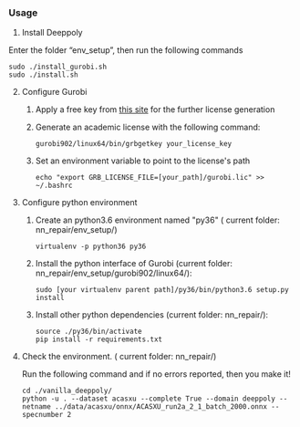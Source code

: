 ### Usage 

1.  Install Deeppoly

   Enter the folder “env_setup”, then run the following commands

   ```
   sudo ./install_gurobi.sh
   sudo ./install.sh
   ```

2. Configure  Gurobi

   1. Apply a free key from [this site](https://www.gurobi.com/downloads/end-user-license-agreement-academic/) for the further license generation

   2. Generate an academic license with the following command:

      ```
      gurobi902/linux64/bin/grbgetkey your_license_key
      ```

   3. Set an environment variable to point to the license's path

      ```
      echo "export GRB_LICENSE_FILE=[your_path]/gurobi.lic" >> ~/.bashrc
      ```

3. Configure python environment

   1. Create an python3.6 environment named "py36" ( current folder: nn_repair/env_setup/)

      ```
      virtualenv -p python36 py36
      ```

   2. Install the python interface of Gurobi (current folder: nn_repair/env_setup/gurobi902/linux64/):

      ```
      sudo [your virtualenv parent path]/py36/bin/python3.6 setup.py install
      ```

   3. Install other python dependencies (current folder: nn_repair/):

      ```
      source ./py36/bin/activate
      pip install -r requirements.txt
      ```

4. Check the environment. ( current folder: nn_repair/)

   Run the following command and if no errors reported, then you make it!

   ```
   cd ./vanilla_deeppoly/
   python -u . --dataset acasxu --complete True --domain deeppoly --netname ../data/acasxu/onnx/ACASXU_run2a_2_1_batch_2000.onnx --specnumber 2
   ```

   

